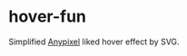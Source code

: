 hover-fun
=========

Simplified [Anypixel](http://googlecreativelab.github.io/anypixel/) liked hover effect by SVG.
